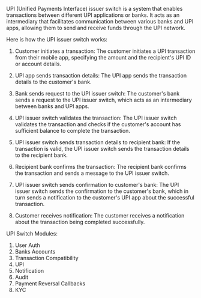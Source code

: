 UPI (Unified Payments Interface) issuer switch is a system that enables transactions between different UPI applications or banks. It acts as an intermediary that facilitates communication between various banks and UPI apps, allowing them to send and receive funds through the UPI network.

Here is how the UPI issuer switch works:

   1. Customer initiates a transaction: The customer initiates a UPI transaction from their mobile app, specifying the amount and the recipient's UPI ID or account details.

   2. UPI app sends transaction details: The UPI app sends the transaction details to the customer's bank.

   3. Bank sends request to the UPI issuer switch: The customer's bank sends a request to the UPI issuer switch, which acts as an intermediary between banks and UPI apps.

   4. UPI issuer switch validates the transaction: The UPI issuer switch validates the transaction and checks if the customer's account has sufficient balance to complete the transaction.

   5. UPI issuer switch sends transaction details to recipient bank: If the transaction is valid, the UPI issuer switch sends the transaction details to the recipient bank.

   6. Recipient bank confirms the transaction: The recipient bank confirms the transaction and sends a message to the UPI issuer switch.

   7. UPI issuer switch sends confirmation to customer's bank: The UPI issuer switch sends the confirmation to the customer's bank, which in turn sends a notification to the customer's UPI app about the successful transaction.

   8. Customer receives notification: The customer receives a notification about the transaction being completed successfully.
   
   
   

UPI Switch Modules:
  1. User Auth
  2. Banks Accounts 
  3. Transaction Compatibility
  4. UPI 
  5. Notification
  6. Audit
  7. Payment Reversal Callbacks
  8. KYC

